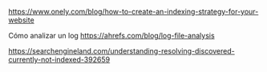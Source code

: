 


https://www.onely.com/blog/how-to-create-an-indexing-strategy-for-your-website

Cómo analizar un log https://ahrefs.com/blog/log-file-analysis



https://searchengineland.com/understanding-resolving-discovered-currently-not-indexed-392659